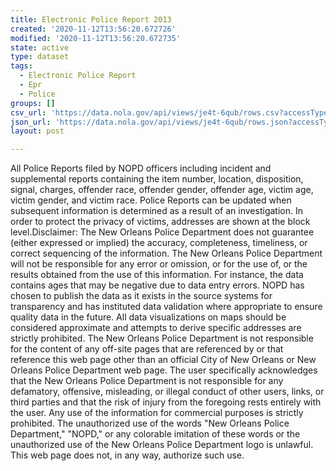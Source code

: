 ```yaml
---
title: Electronic Police Report 2013
created: '2020-11-12T13:56:20.672726'
modified: '2020-11-12T13:56:20.672735'
state: active
type: dataset
tags:
  - Electronic Police Report
  - Epr
  - Police
groups: []
csv_url: 'https://data.nola.gov/api/views/je4t-6qub/rows.csv?accessType=DOWNLOAD'
json_url: 'https://data.nola.gov/api/views/je4t-6qub/rows.json?accessType=DOWNLOAD'
layout: post

---
```

All Police Reports filed by NOPD officers including incident and supplemental reports containing the item number, location, disposition, signal, charges, offender race, offender gender, offender age, victim age, victim gender, and victim race. Police Reports can be updated when subsequent information is determined as a result of an investigation. In order to protect the privacy of victims, addresses are shown at the block level.Disclaimer: The New Orleans Police Department does not guarantee (either expressed or implied) the accuracy, completeness, timeliness, or correct sequencing of the information. The New Orleans Police Department will not be responsible for any error or omission, or for the use of, or the results obtained from the use of this information. For instance, the data contains ages that may be negative due to data entry errors. NOPD has chosen to publish the data as it exists in the source systems for transparency and has instituted data validation where appropriate to ensure quality data in the future. All data visualizations on maps should be considered approximate and attempts to derive specific addresses are strictly prohibited. The New Orleans Police Department is not responsible for the content of any off-site pages that are referenced by or that reference this web page other than an official City of New Orleans or New Orleans Police Department web page. The user specifically acknowledges that the New Orleans Police Department is not responsible for any defamatory, offensive, misleading, or illegal conduct of other users, links, or third parties and that the risk of injury from the foregoing rests entirely with the user. Any use of the information for commercial purposes is strictly prohibited. The unauthorized use of the words "New Orleans Police Department," "NOPD," or any colorable imitation of these words or the unauthorized use of the New Orleans Police Department logo is unlawful. This web page does not, in any way, authorize such use.
